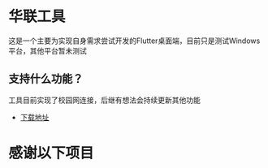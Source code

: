# 华联工具

这是一个主要为实现自身需求尝试开发的Flutter桌面端，目前只是测试Windows平台，其他平台暂未测试

## 支持什么功能？

工具目前实现了校园网连接，后继有想法会持续更新其他功能

- [下载地址](https://hlu.airsado.cn/)


# 感谢以下项目
